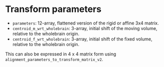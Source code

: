 # Transform parameters
- `parameters`: 12-array, flattened version of the rigid or affine 3x4 matrix.
- `centroid_m_wrt_wholebrain`: 3-array, initial shift of the moving volume, relative to the wholebrain origin.
- `centroid_f_wrt_wholebrain`: 3-array, initial shift of the fixed volume, relative to the wholebrain origin.

This can also be expressed in 4 x 4 matrix form using `alignment_parameters_to_transform_matrix_v2`.
